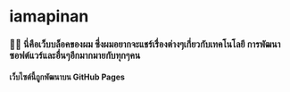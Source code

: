 # iamapinan
### 👋🏻 นี่คือเว็บบล็อคของผม ซึ่งผมอยากจะแชร์เรื่องต่างๆเกี่ยวกับเทคโนโลยี การพัฒนาซอฟต์แวร์และอื่นๆอีกมากมายกับทุกๆคน
#### เว็บไซต์นี้ถูกพัฒนาบน GitHub Pages
